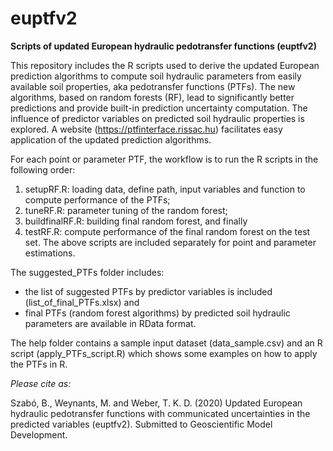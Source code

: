 # euptfv2
**Scripts of updated European hydraulic pedotransfer functions (euptfv2)**

This repository includes the R scripts used to derive the updated European prediction algorithms to compute soil hydraulic parameters from easily available soil properties, aka pedotransfer functions (PTFs). The new algorithms, based on random forests (RF), lead to significantly better predictions and provide built-in prediction uncertainty computation. The influence of predictor variables on predicted soil hydraulic properties is explored.
A website (https://ptfinterface.rissac.hu) facilitates easy application of the updated prediction algorithms.

For each point or parameter PTF, the workflow is to run the R scripts in the following order:
1. setupRF.R:				loading data, define path, input variables and function to compute performance of the PTFs;
2. tuneRF.R:				parameter tuning of the random forest;
3. buildfinalRF.R:	building final random forest, and finally
4. testRF.R: 				compute performance of the final random forest on the test set.
The above scripts are included separately for point and parameter estimations.

The suggested_PTFs folder includes:
- the list of suggested PTFs by predictor variables is included (list_of_final_PTFs.xlsx) and
- final PTFs (random forest algorithms) by predicted soil hydraulic parameters are available in RData format.

The help folder contains a sample input dataset (data_sample.csv) and an R script (apply_PTFs_script.R) which shows some examples on how to apply the PTFs in R. 

*Please cite as:*

Szabó, B., Weynants, M. and Weber, T. K. D. (2020) Updated European hydraulic pedotransfer functions with communicated uncertainties in the predicted variables (euptfv2). Submitted to Geoscientific Model Development.
